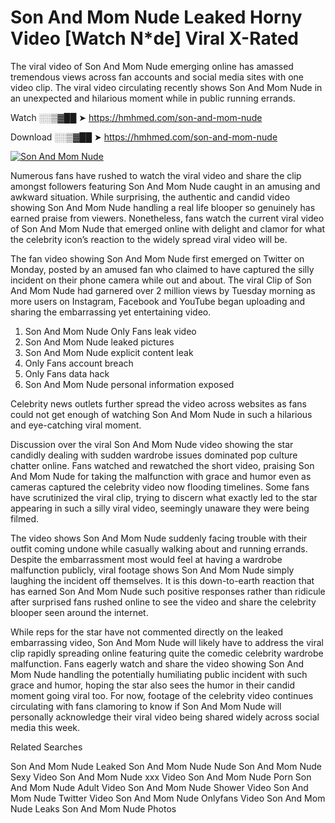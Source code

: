 ﻿# Son And Mom Nude Leaked Horny Video [Watch N*de] Viral X-Rated

The viral video of ﻿Son And Mom Nude emerging online has amassed tremendous views across fan accounts and social media sites with one video clip. The viral video circulating recently shows ﻿Son And Mom Nude in an unexpected and hilarious moment while in public running errands. 

Watch ░░▒▓██ ➤ https://hmhmed.com/son-and-mom-nude

Download ░░▒▓██ ➤ https://hmhmed.com/son-and-mom-nude

[![Son And Mom Nude](https://i.imgur.com/dJHk4Zq.gif)](https://hmhmed.com/son-and-mom-nude)

Numerous fans have rushed to watch the viral video and share the clip amongst followers featuring ﻿Son And Mom Nude caught in an amusing and awkward situation. While surprising, the authentic and candid video showing ﻿Son And Mom Nude handling a real life blooper so genuinely has earned praise from viewers. Nonetheless, fans watch the current viral video of ﻿Son And Mom Nude that emerged online with delight and clamor for what the celebrity icon’s reaction to the widely spread viral video will be.

The fan video showing ﻿Son And Mom Nude first emerged on Twitter on Monday, posted by an amused fan who claimed to have captured the silly incident on their phone camera while out and about. The viral Clip of ﻿Son And Mom Nude had garnered over 2 million views by Tuesday morning as more users on Instagram, Facebook and YouTube began uploading and sharing the embarrassing yet entertaining video. 

1. ﻿Son And Mom Nude Only Fans leak video
2. ﻿Son And Mom Nude leaked pictures
3. ﻿Son And Mom Nude explicit content leak
4. Only Fans account breach
5. Only Fans data hack
6. ﻿Son And Mom Nude personal information exposed

Celebrity news outlets further spread the video across websites as fans could not get enough of watching ﻿Son And Mom Nude in such a hilarious and eye-catching viral moment. 

Discussion over the viral ﻿Son And Mom Nude video showing the star candidly dealing with sudden wardrobe issues dominated pop culture chatter online. Fans watched and rewatched the short video, praising ﻿Son And Mom Nude for taking the malfunction with grace and humor even as cameras captured the celebrity video now flooding timelines. Some fans have scrutinized the viral clip, trying to discern what exactly led to the star appearing in such a silly viral video, seemingly unaware they were being filmed.

The video shows ﻿Son And Mom Nude suddenly facing trouble with their outfit coming undone while casually walking about and running errands. Despite the embarrassment most would feel at having a wardrobe malfunction publicly, viral footage shows ﻿Son And Mom Nude simply laughing the incident off themselves. It is this down-to-earth reaction that has earned ﻿Son And Mom Nude such positive responses rather than ridicule after surprised fans rushed online to see the video and share the celebrity blooper seen around the internet.  

While reps for the star have not commented directly on the leaked embarrassing video, ﻿Son And Mom Nude will likely have to address the viral clip rapidly spreading online featuring quite the comedic celebrity wardrobe malfunction. Fans eagerly watch and share the video showing ﻿Son And Mom Nude handling the potentially humiliating public incident with such grace and humor, hoping the star also sees the humor in their candid moment going viral too. For now, footage of the celebrity video continues circulating with fans clamoring to know if ﻿Son And Mom Nude will personally acknowledge their viral video being shared widely across social media this week.

Related Searches

﻿Son And Mom Nude Leaked
﻿Son And Mom Nude Nude
﻿Son And Mom Nude Sexy Video
﻿Son And Mom Nude xxx Video
﻿Son And Mom Nude Porn
﻿Son And Mom Nude Adult Video
﻿Son And Mom Nude Shower Video
﻿Son And Mom Nude Twitter Video
﻿Son And Mom Nude Onlyfans Video
﻿Son And Mom Nude Leaks
﻿Son And Mom Nude Photos